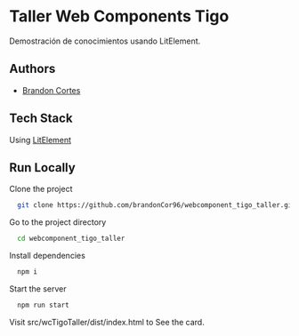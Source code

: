 
# Taller Web Components Tigo

Demostración de conocimientos usando LitElement.



## Authors

- [Brandon Cortes](https://github.com/brandonCor96)


## Tech Stack

Using [LitElement](https://lit.dev/)


## Run Locally

Clone the project

```bash
  git clone https://github.com/brandonCor96/webcomponent_tigo_taller.git
```

Go to the project directory

```bash
  cd webcomponent_tigo_taller
```

Install dependencies

```bash
  npm i
```

Start the server

```bash
  npm run start
```

Visit src/wcTigoTaller/dist/index.html to See the card.

